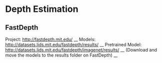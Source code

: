 # Depth Estimation
## FastDepth
Project: http://fastdepth.mit.edu/ __
Models: http://datasets.lids.mit.edu/fastdepth/results/ __
Pretrained Model: http://datasets.lids.mit.edu/fastdepth/imagenet/results/ __
(Download and move the models to the results folder on FastDepth) __
